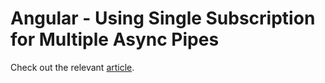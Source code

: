 # Angular - Using Single Subscription for Multiple Async Pipes
Check out the relevant [article](https://goo.gl/FHGGJu).

